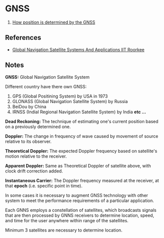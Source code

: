 # GNSS
1. [How position is determined by the GNSS](./How%20position%20is%20determined%20by%20the%20GNSS/index.md)

## References
* [Global Navigation Satellite Systems And Applications IIT Roorkee](https://www.youtube.com/playlist?list=PLLy_2iUCG87A55NPtEwWoWPiKs0-9NNT1)

## Notes

**GNSS:** Global Navigation Satellite System

Different country have there own GNSS:

1. GPS (Global Positining System) by USA in 1973
2. GLONASS (Global Navigation Satellite System) by Russia
3. BeiDou by China
4. IRNSS (Indial Regional Navigation Satellite System) by India **etc ...**

**Dead Reckoning:** The technique of estimating one's current position based on a previously determined one.

**Doppler:** The change in frequency of wave caused by movement of source relative to its observer.

**Theoretical Doppler:** The expected Doppler frequency based on satellite's motion relative to the receiver.

**Apparent Doppler:** Same as Theoretical Doppler of satellite above, with clock drift correction added.

**Instantaneous Carrier:** The Doppler frequency measured at the receiver, at that **epoch** (i.e. specific point in time).

In some cases it is necessary to augment GNSS technology with other system to meet the performance requirements of a particular application.

Each GNNS employs a constellation of satellites, which broadcasts signals that are then processed by GNNS receivers to determine location, speed, and time for the user anywhere within range of the satellites.

Minimum 3 satellites are necessary to determine location.
